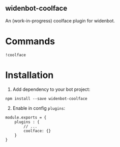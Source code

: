 widenbot-coolface
----

An (work-in-progress) coolface plugin for widenbot.

# Commands

```
!coolface
```

# Installation

1. Add dependency to your bot project:

```
npm install --save widenbot-coolface
```

2. Enable in config `plugins`:

```
module.exports = {
    plugins : {
        // ...
        coolface: {}
    }
}
```
